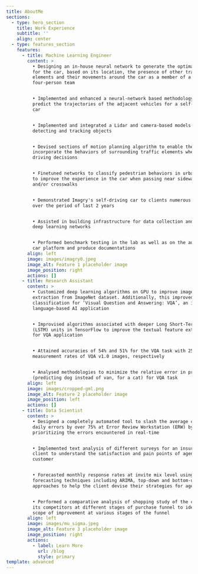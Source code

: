 ```yaml
---
title: AboutMe
sections:
  - type: hero_section
    title: Work Experience
    subtitle: ''
    align: center
  - type: features_section
    features:
      - title: Machine Learning Engineer
        content: >
          • Designing an in-house neural network to generate the optimal path
          for the car, based on its location, the presence of other traffic
          elements and their movements around the car as a member of a
          four-person team


          • Implemented and enhanced a neural-network based methodology to
          predict the trajectories of the adjacent vehicles for a self-driving
          car


          • Implemented and integrated a Lidar and camera-based models for
          detecting and tracking objects


          • Devised sections of motion planning algorithm to enable the car to
          incorporate the behaviors of surrounding traffic elements when making
          driving decisions


          • Finetuned networks to classify pedestrian behaviors in urban areas
          to improve the experience in the car when passing near sidewalks
          and/or crosswalks


          • Demonstrated Imagry's self-driving car to clients numerous times
          over the period of last 2 years


          • Assisted in building infrastructure for data collection and training
          deep learning networks


          • Performed benchmark testing in the lab as well as on the autonomous
          car platform and produce documentations
        align: left
        image: images/imagry0.jpeg
        image_alt: Feature 1 placeholder image
        image_position: right
        actions: []
      - title: Research Assistant
        content: >
          • Customized deep learning algorithms on GPU to improve image feature
          extraction from ImageNet dataset. Additionally, this improved image
          classification for ‘Visual Question and Answering: VQA’, an image +
          language-based AI application  


          • Improvised algorithms associated with deeper Long Short-Term Memory
          (LSTM) units in TensorFlow to improve the textual feature extraction
          for VQA application 


          • Attained accuracies of 54% and 51% for the VQA task with 25% and 1%
          measurement rates of VQA v1.0 images, respectively 


          • Analysed methodologies to minimize the relative error in predictions
          (predicting dog instead of van, for a cat) for VQA task
        align: left
        image: images/cropped-gml.png
        image_alt: Feature 2 placeholder image
        image_position: left
        actions: []
      - title: Data Scientist
        content: >
          • Designed a completely automated tool to slash the average count of
          daily errors by over 75% at Error Review Workstation (ERW) by
          prioritizing the errors encountered in real-time 


          • Implemented text analysis of different surveys for an insurance
          client to understand the satisfaction and pain points of agencies and
          customer


          • Forecasted monthly response rates at invite mix level using multiple
          forecasting techniques including ARIMA, top-down and bottom-up
          approaches to help the client devise their strategies for agencies 


          • Performed a comparative analysis of shopping study of the client and
          its competitors at different stages of purchase funnel to identify the
          scope of improvement at various stages of the funnel
        align: left
        image: images/mu_sigma.jpeg
        image_alt: Feature 3 placeholder image
        image_position: right
        actions:
          - label: Learn More
            url: /blog
            style: primary
template: advanced
---
```

